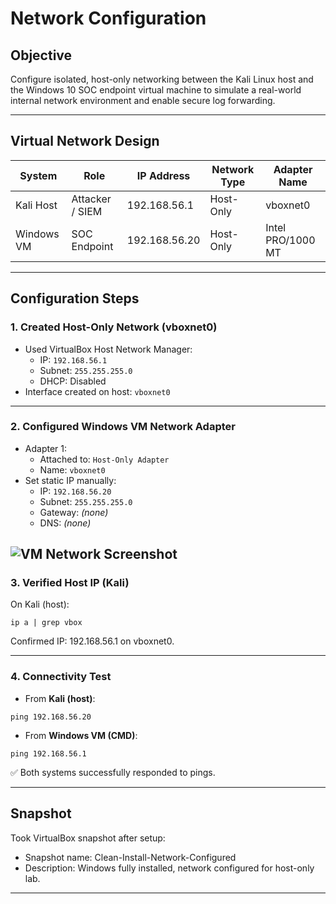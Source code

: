 # Network Configuration

## Objective

Configure isolated, host-only networking between the Kali Linux host and the Windows 10 SOC endpoint virtual machine to simulate a real-world internal network environment and enable secure log forwarding.

---

## Virtual Network Design

| System     | Role              | IP Address       | Network Type     | Adapter Name |
|------------|-------------------|------------------|------------------|---------------|
| Kali Host  | Attacker / SIEM   | 192.168.56.1     | Host-Only        | vboxnet0      |
| Windows VM | SOC Endpoint      | 192.168.56.20    | Host-Only        | Intel PRO/1000 MT |

---

## Configuration Steps

### 1. Created Host-Only Network (vboxnet0)

- Used VirtualBox Host Network Manager:
  - IP: `192.168.56.1`
  - Subnet: `255.255.255.0`
  - DHCP: Disabled
- Interface created on host: `vboxnet0`

---

### 2. Configured Windows VM Network Adapter

- Adapter 1:
  - Attached to: `Host-Only Adapter`
  - Name: `vboxnet0`
- Set static IP manually:
  - IP: `192.168.56.20`
  - Subnet: `255.255.255.0`
  - Gateway: *(none)*
  - DNS: *(none)*

![VM Network Screenshot](../networkconfig.png)
---

### 3. Verified Host IP (Kali)

On Kali (host):

```
ip a | grep vbox
```

Confirmed IP: 192.168.56.1 on vboxnet0.

---

### 4. Connectivity Test

- From **Kali (host)**:

```
ping 192.168.56.20
```

- From **Windows VM (CMD)**:

```
ping 192.168.56.1
```

✅ Both systems successfully responded to pings.

---

## Snapshot

Took VirtualBox snapshot after setup:

- Snapshot name: Clean-Install-Network-Configured
- Description: Windows fully installed, network configured for host-only lab.

---
